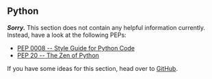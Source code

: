 Python
------

***Sorry.*** This section does not contain any helpful information currently.
Instead, have a look at the following PEPs:

- [PEP 0008 -- Style Guide for Python Code][python-pep8]
- [PEP 20 -- The Zen of Python][python-pep20]

If you have some ideas for this section, head over to [GitHub][GH-python-issue].

[python-pep8]: https://www.python.org/dev/peps/pep-0008/ "Style Guide for Python Code"
[python-pep20]: https://www.python.org/dev/peps/pep-0020/ "The Zen of Python"
[GH-python-issue]: https://github.com/bkaestner/codewars-rules/issues/7

<!--- this is only a placeholder -->
